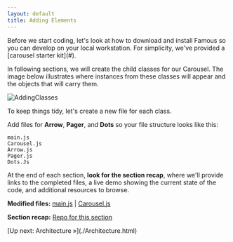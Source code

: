 ```yaml
---
layout: default
title: Adding Elements
---
```

<span class="intro-graf">
Before we start coding, let's look at how to download and install Famous so you can develop on your local workstation. For simplicity, we've provided a [carousel starter kit](#).
</span>

In following sections, we will create the child classes for our Carousel. The image below illustrates where instances from these classes will appear and the objects that will carry them. 

![AddingClasses](./assets/images/classes.png)

To keep things tidy, let's create a new file for each class. 

Add files for **Arrow**, **Pager**, and **Dots** so your file structure looks like this:

    main.js
    Carousel.js
    Arrow.js
    Pager.js
    Dots.Js

<div class="sidenote">
<p>At the end of each section, <strong>look for the section recap</strong>, where we'll provide links to the completed files, a live demo showing the current state of the code, and additional resources to browse.</p>
</div> 

<div class="sidenote--other">
<p><strong>Modified files:</strong> <a href="https://github.com/Famous/lesson-carousel-steps/blob/step1/HelloFamous/src/carousel/main.js">main.js</a> | <a href="https://github.com/Famous/lesson-carousel-steps/blob/step1/HelloFamous/src/carousel/Carousel.js">Carousel.js</a></p>
</div>

<div class="sidenote">
<p><strong>Section recap:</strong> <a href="https://github.com/Famous/lesson-carousel-steps/tree/step1/HelloFamous">Repo for this section</a></p>
</div>

<span class="cta">
[Up next: Architecture &raquo;](./Architecture.html)
</span>